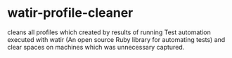 # watir-profile-cleaner
cleans all profiles which created by results of running Test automation executed with watir (An open source Ruby library for automating tests) and clear spaces on machines which was unnecessary captured.
